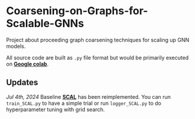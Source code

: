 # Coarsening-on-Graphs-for-Scalable-GNNs
Project about proceeding graph coarsening techniques for scaling up GNN models.

All source code are built as `.py` file format but would be primarily executed on [**Google colab**](https://colab.research.google.com/).

## Updates
*Jul 4th, 2024* Baseline [**SCAL**](https://arxiv.org/abs/2106.05150) has been reimplemented. You can run `train_SCAL.py` to have a simple trial or run `logger_SCAL.py` to do hyperparameter tuning with grid search. 
